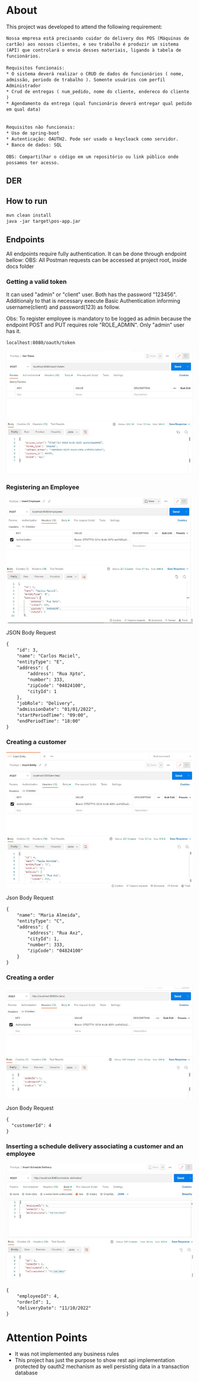 # About

This project was developed to attend the following requirement:

```
Nossa empresa está precisando cuidar do delivery dos POS (Máquinas de cartão) aos nossos clientes, e seu trabalho é produzir um sistema (API) que controlará o envio desses materiais, ligando à tabela de funcionários.

Requisitos funcionais:
* O sistema deverá realizar o CRUD de dados de funcionários ( nome, admissão, periodo de trabalho ). Somente usuários com perfil Administrador
* Crud de entregas ( num_pedido, nome do cliente, endereco do cliente )
* Agendamento da entrega (qual funcionário deverá entregar qual pedido em qual data)


Requisitos não funcionais:
* Uso de spring-boot
* Autenticação: OAUTH2. Pode ser usado o keycloack como servidor.
* Banco de dados: SQL

OBS: Compartilhar o código em um repositório ou link público onde possamos ter acesso.
```

## DER

## How to run

```
mvn clean install
java -jar target\pos-app.jar
```

## Endpoints

All endpoints require fully authentication. It can be done through endpoint bellow:
OBS: All Postman requests can be accessed at project root, inside docs folder


### Getting a valid token

It can used "admin" or "client" user. Both has the password "123456". Additionaly to that is necessary execute Basic Authentication informing username(client) and password(123) as follow.

Obs: To register employee is mandatory to be logged as admin because the endpoint POST and PUT requires role "ROLE_ADMIN". Only "admin" user has it.

```
localhost:8080/oauth/token
```

![image](https://github.com/carloshfmaciel/pos-app/blob/main/screenshots/001.JPG)

### Registering an Employee

![image](https://github.com/carloshfmaciel/pos-app/blob/main/screenshots/002.JPG)

JSON Body Request
```
{
    "id": 3,
    "name": "Carlos Maciel",
    "entityType": "E",
    "address": {
        "address": "Rua Xpto",
        "number": 333,
        "zipCode": "04824100",
        "cityId": 1
    },
    "jobRole": "Delivery",
    "admissionDate": "01/01/2022",
    "startPeriodTime": "09:00",
    "endPeriodTime": "18:00"
}
```

### Creating a customer

![image](https://github.com/carloshfmaciel/pos-app/blob/main/screenshots/003.JPG)

Json Body Request
```
{
    "name": "Maria Almeida",
    "entityType": "C",
    "address": {
        "address": "Rua Axz",
        "cityId": 1,
        "number": 333,
        "zipCode": "04824100"
    }
}
```

### Creating a order

![image](https://github.com/carloshfmaciel/pos-app/blob/main/screenshots/004.JPG)

Json Body Request
```
{
  "customerId": 4
}
```

### Inserting a schedule delivery associating a customer and an employee

![image](https://github.com/carloshfmaciel/pos-app/blob/main/screenshots/005.JPG)

```
{
    "employeeId": 4,
    "orderId": 1,
    "deliveryDate": "11/10/2022"
}
```

# Attention Points

- It was not implemented any business rules
- This project has just the purpose to show rest api implementation protected by oauth2 mechanism as well persisting data in a transaction database



